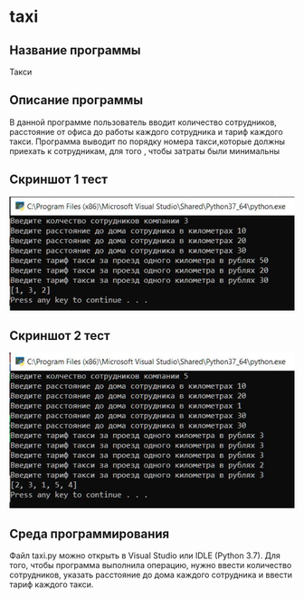 # taxi
## Название программы
Такси
## Описание программы
В данной программе пользователь вводит количество сотрудников, расстояние от офиса до работы каждого сотрудника и тариф каждого такси. Программа выводит по порядку номера такси,которые должны приехать к сотрудникам, для того , чтобы затраты были минимальны
## Скриншот 1 тест
![Alt-текст](https://github.com/polsha196/taxi/blob/main/1%20%D1%82%D0%B5%D1%81%D1%82.JPG?raw=true)
## Скриншот 2 тест
![Alt-текст](https://github.com/polsha196/taxi/blob/main/2%20%D1%82%D0%B5%D1%81%D1%82.JPG?raw=true)
## Среда программирования
Файл taxi.py можно открыть в Visual Studio или IDLE (Python 3.7). Для того, чтобы программа выполнила операцию, нужно ввести количество сотрудников, указать расстояние до дома каждого сотрудника и ввести тариф каждого такси.
